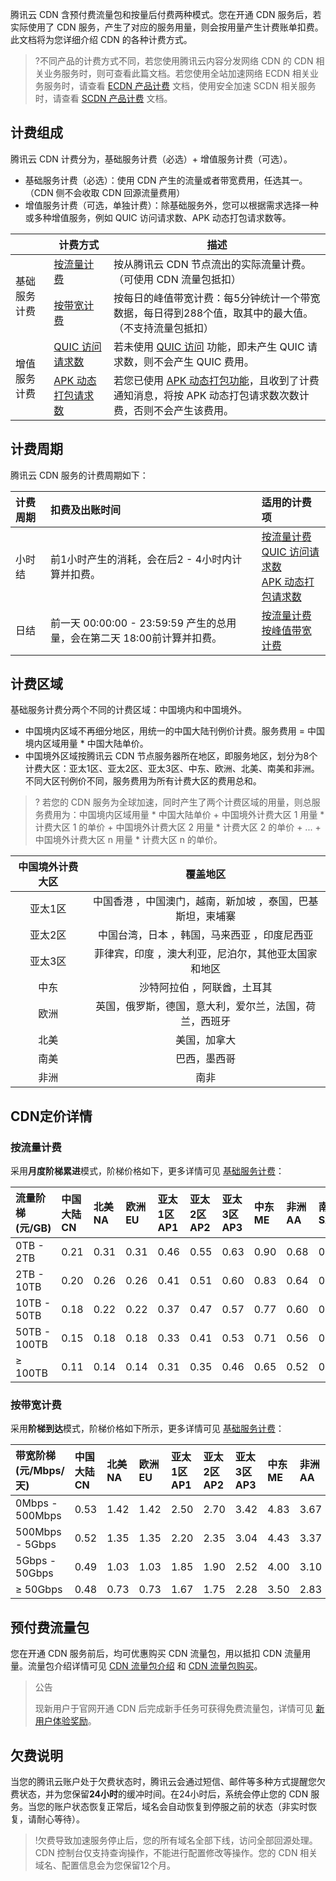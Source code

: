 

腾讯云 CDN 含预付费流量包和按量后付费两种模式。您在开通 CDN 服务后，若实际使用了 CDN 服务，产生了对应的服务用量，则会按用量产生计费账单扣费。此文档将为您详细介绍 CDN 的各种计费方式。

>?不同产品的计费方式不同，若您使用腾讯云内容分发网络 CDN 的 CDN 相关业务服务时，则可查看此篇文档。若您使用全站加速网络 ECDN 相关业务服务时，请查看 [ECDN 产品计费](https://cloud.tencent.com/document/product/570/10979) 文档，使用安全加速 SCDN 相关服务时，请查看 [SCDN 产品计费](https://cloud.tencent.com/document/product/1226/44184) 文档。






## 计费组成

腾讯云 CDN 计费分为，基础服务计费（必选）+ 增值服务计费（可选）。

- 基础服务计费（必选）：使用 CDN 产生的流量或者带宽费用，任选其一。（CDN 侧不会收取 CDN 回源流量费用）
- 增值服务计费（可选，单独计费）：除基础服务外，您可以根据需求选择一种或多种增值服务，例如 QUIC 访问请求数、APK 动态打包请求数等。

<table>
<thead>
<tr>
<th></th>
<th>计费方式</th>
<th>描述</th>
</tr>
</thead>
<tbody><tr>
<td rowspan="2">基础服务计费</td>
<td><a href="https://cloud.tencent.com/document/product/228/75562#m2">按流量计费</a></td>
<td>按从腾讯云 CDN 节点流出的实际流量计费。（可使用 CDN 流量包抵扣）</td>
</tr>
<tr>
<td><a href="https://cloud.tencent.com/document/product/228/75562#m1">按带宽计费</a></td>
<td>按每日的峰值带宽计费：每5分钟统计一个带宽数据，每日得到288个值，取其中的最大值。（不支持流量包抵扣）</td>
</tr>
<tr>
<td rowspan="2">增值服务计费</td>
<td><a href="https://cloud.tencent.com/document/product/228/75563#quic">QUIC 访问请求数</a></td>
<td>若未使用 <a href="https://cloud.tencent.com/document/product/228/51800">QUIC 访问</a> 功能，即未产生 QUIC 请求数，则不会产生 QUIC 费用。</td>
</tr>
<tr> 
<td><a href="https://cloud.tencent.com/document/product/228/75563#apk">APK 动态打包请求数</a></td>
<td>若您已使用 <a href="https://cloud.tencent.com/document/product/228/56430">APK 动态打包功能</a>，且收到了计费通知消息，将按 APK 动态打包请求数次数计费，否则不会产生该费用。</td>
</tr>
</tbody></table>



## 计费周期

腾讯云 CDN 服务的计费周期如下：

| 计费周期 | 扣费及出账时间                                               | 适用的计费项                                            |
| :------- | :----------------------------------------------------------- | :------------------------------------------------------ |
| 小时结   | 前1小时产生的消耗，会在后2 - 4小时内计算并扣费。             | [按流量计费](https://cloud.tencent.com/document/product/228/75562#m2)<br />[QUIC 访问请求数](https://cloud.tencent.com/document/product/228/75563#quic)<br />[APK 动态打包请求数](https://cloud.tencent.com/document/product/228/75563#apk) |
| 日结     | 前一天 00:00:00 - 23:59:59 产生的总用量，会在第二天 18:00前计算并扣费。 | [按流量计费](https://cloud.tencent.com/document/product/228/75562#m2)<br>[按峰值带宽计费](https://cloud.tencent.com/document/product/228/75562#m1)                            |



## 计费区域

基础服务计费分两个不同的计费区域：中国境内和中国境外。

- 中国境内区域不再细分地区，用统一的中国大陆刊例价计费。服务费用 = 中国境内区域用量 * 中国大陆单价。
- 中国境外区域按腾讯云 CDN 节点服务器所在地区，即服务地区，划分为8个计费大区：亚太1区、亚太2区、亚太3区、中东、欧洲、北美、南美和非洲。不同大区刊例价不同，服务费用为所有计费大区的费用总和。

> ? 若您的 CDN 服务为全球加速，同时产生了两个计费区域的用量，则总服务费用为：中国境内区域用量 * 中国大陆单价 + 中国境外计费大区 1 用量 * 计费大区 1 的单价 + 中国境外计费大区 2 用量 * 计费大区 2 的单价 + ... + 中国境外计费大区 n 用量 * 计费大区 n 的单价。

| 中国境外计费大区 |                          覆盖地区                          |
| :--------------: | :--------------------------------------------------------: |
|     亚太1区      | 中国香港 ，中国澳门，越南，新加坡 ，泰国，巴基斯坦，柬埔寨 |
|     亚太2区      |        中国台湾，日本 ，韩国，马来西亚 ，印度尼西亚        |
|     亚太3区      |    菲律宾，印度 ，澳大利亚，尼泊尔，其他亚太国家和地区     |
|       中东       |                沙特阿拉伯 ，阿联酋，土耳其                 |
|       欧洲       |   英国，俄罗斯，德国，意大利，爱尔兰，法国，荷兰，西班牙   |
|       北美       |                        美国，加拿大                        |
|       南美       |                        巴西，墨西哥                        |
|       非洲       |                            南非                            |



## CDN定价详情

### 按流量计费

采用**月度阶梯累进**模式，阶梯价格如下，更多详情可见 [基础服务计费](https://cloud.tencent.com/document/product/228/75562)：

| 流量阶梯 (元/GB) | 中国大陆 CN | 北美 NA | 欧洲 EU | 亚太1区 AP1 | 亚太2区 AP2 | 亚太3区 AP3 | 中东 ME | 非洲 AA | 南美 SA |
| :--------------- | :---------- | :------ | :------ | :---------- | :---------- | :---------- | :------ | :------ | :------ |
| 0TB - 2TB        | 0.21        | 0.31    | 0.31    | 0.46        | 0.55        | 0.63        | 0.90    | 0.68    | 0.68    |
| 2TB - 10TB       | 0.20        | 0.26    | 0.26    | 0.41        | 0.51        | 0.60        | 0.83    | 0.64    | 0.64    |
| 10TB - 50TB      | 0.18        | 0.22    | 0.22    | 0.37        | 0.47        | 0.57        | 0.77    | 0.60    | 0.60    |
| 50TB - 100TB     | 0.15        | 0.18    | 0.18    | 0.33        | 0.41        | 0.53        | 0.71    | 0.56    | 0.56    |
| ≥ 100TB          | 0.11        | 0.14    | 0.14    | 0.31        | 0.35        | 0.46        | 0.65    | 0.52    | 0.52    |

### 按带宽计费

采用**阶梯到达**模式，阶梯价格如下所示，更多详情可见 [基础服务计费](https://cloud.tencent.com/document/product/228/75562)：

| 带宽阶梯 (元/Mbps/天) | 中国大陆 CN | 北美 NA | 欧洲 EU | 亚太1区 AP1 | 亚太2区 AP2 | 亚太3区 AP3 | 中东 ME | 非洲 AA | 南美 SA |
| :-------------------- | :---------- | :------ | :------ | :---------- | :---------- | :---------- | :------ | :------ | :------ |
| 0Mbps - 500Mbps       | 0.53        | 1.42    | 1.42    | 2.50        | 2.70        | 3.42        | 4.83    | 3.67    | 3.67    |
| 500Mbps - 5Gbps       | 0.52        | 1.35    | 1.35    | 2.20        | 2.35        | 3.04        | 4.43    | 3.37    | 3.37    |
| 5Gbps - 50Gbps        | 0.49        | 1.03    | 1.03    | 1.85        | 1.90        | 2.52        | 4.00    | 3.10    | 3.10    |
| ≥ 50Gbps              | 0.48        | 0.73    | 0.73    | 1.67        | 1.75        | 2.28        | 3.50    | 2.83    | 2.83    |

## 预付费流量包

您在开通 CDN 服务前后，均可优惠购买 CDN 流量包，用以抵扣 CDN 流量用量。流量包介绍详情可见 [CDN 流量包介绍](https://cloud.tencent.com/document/product/228/60462) 和 [CDN 流量包购买](https://cloud.tencent.com/document/product/228/60705)。


<blockquote class="rno-document-tips rno-document-tips-alarm">    <div class="rno-document-tips-body">        <i class="rno-document-tip-icon"></i>        <div class="rno-document-tip-title">公告</div>        <div class="rno-document-tip-desc"><p>现新用户于官网开通 CDN 后完成新手任务可获得免费流量包，详情可见 <a href="https://cloud.tencent.com/document/product/228/64651">新用户体验奖励</a>。</p></div>    </div></blockquote>


## 欠费说明

当您的腾讯云账户处于欠费状态时，腾讯云会通过短信、邮件等多种方式提醒您欠费状态，并为您保留**24小时**的缓冲时间。在24小时后，系统会停止您的 CDN 服务。当您的账户状态恢复正常后，域名会自动恢复到停服之前的状态（非实时恢复，请耐心等待）。

> !欠费导致加速服务停止后，您的所有域名全部下线，访问全部回源处理。CDN 控制台仅支持查询操作，不能进行配置修改等操作。您的 CDN 相关域名、配置信息会为您保留12个月。
